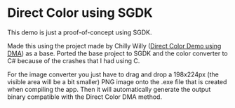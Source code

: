 # Direct Color using SGDK

This demo is just a proof-of-concept using SGDK.

Made this using the project made by Chilly Willy ([Direct Color Demo using DMA](https://gendev.spritesmind.net/forum/viewtopic.php?t=1203)) as a base. Ported the base project to SGDK and the color converter to C# because of the crashes that I had using C.

For the image converter you just have to drag and drop a 198x224px (the visible area will be a bit smaller) PNG image onto the .exe file that is created when compiling the app. Then it will automatically generate the output binary compatible with the Direct Color DMA method.
